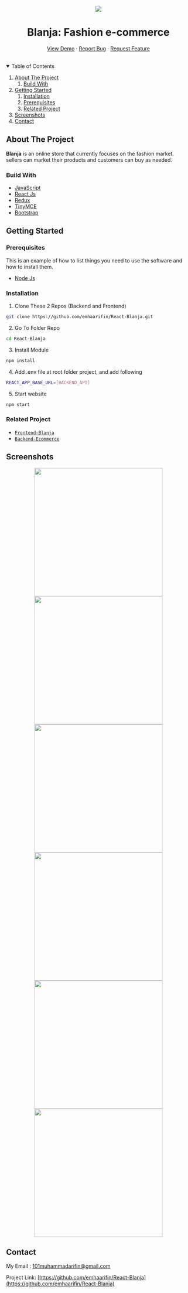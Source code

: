 <p align="center">
   <img src="https://res.cloudinary.com/dnv-images/image/upload/v1631599120/Blanja%20com/blanja_pdgveq.svg">
</p>
<h1 align="center">Blanja: Fashion e-commerce</h1>

<p align="center">
    <a href="https://bit.ly/blanja_react">View Demo</a>
    ·
    <a href="https://github.com/emhaarifin/React-Blanja/issues">Report Bug</a>
    ·
    <a href="https://github.com/emhaarifin/React-Blanja/pulls">Request Feature</a>
</p>
<br/>

<!-- TABLE OF CONTENTS -->
<details open="open">
  <summary>Table of Contents</summary>
  <ol>
    <li>
      <a href="#about-the-project">About The Project</a>
        <ol>
            <li>
                <a href="#build-with">Build With</a>
            </li>
        </ol>
    </li>
    <li>
      <a href="#getting-started">Getting Started</a>
      <ol>
        <li>
          <a href="#installation">Installation</a>
        </li>
        <li>
          <a href="#prerequisites">Prerequisites</a>
        </li>
        <li>
          <a href="#related-project">Related Project</a>
        </li>
      </ol>
    </li>
    <li><a href="#screenshots">Screenshots</a></li>
    <li><a href="#contact">Contact</a></li>
  </ol>
</details>

<!-- ABOUT THE PROJECT -->

## About The Project

<b>Blanja</b> is an online store that currently focuses on the fashion market. sellers can market their products and customers can buy as needed.

### Build With
* [JavaScript](https://www.javascript.com/)
* [React Js](https://reactjs.org/)
* [Redux](https://redux.js.org/)
* [TinyMCE](https://www.tiny.cloud/)
* [Bootstrap](https://getbootstrap.com/)

## Getting Started

### Prerequisites

This is an example of how to list things you need to use the software and how to install them.
* [Node Js](https://nodejs.org/en/download/)

### Installation

1. Clone These 2 Repos (Backend and Frontend)
```sh
git clone https://github.com/emhaarifin/React-Blanja.git
```
2. Go To Folder Repo
```sh
cd React-Blanja
```
3. Install Module
```sh
npm install
```
4. Add .env file at root folder project, and add following
```sh
REACT_APP_BASE_URL=[BACKEND_API]
```
5. Start website
```sh
npm start
```

### Related Project
* [`Frontend-Blanja`](https://github.com/emhaarifin/React-Blanja)
* [`Backend-Ecommerce`](https://github.com/emhaarifin/ecommerce-api)

## Screenshots

<div align="center">
    <img width="350" src="https://res.cloudinary.com/emhaarifin/image/upload/v1632212390/Screen_Shot_2021-09-21_at_15.06.48_tm1rpa.png">   
    <img width="350" src="https://res.cloudinary.com/emhaarifin/image/upload/v1632212390/Screen_Shot_2021-09-21_at_15.06.54_trcxne.png">
</div>
<div align="center">
    <img width="350" src="https://res.cloudinary.com/emhaarifin/image/upload/v1632168258/Screen_Shot_2021-09-19_at_19.30.34_kkn5dp.png">   
    <img width="350" src="https://res.cloudinary.com/emhaarifin/image/upload/v1632168261/Screen_Shot_2021-09-19_at_19.31.42_kctyh5.png">
</div>
<div align="center">
    <img width="350" src="https://res.cloudinary.com/emhaarifin/image/upload/v1632168251/Screen_Shot_2021-09-19_at_19.30.44_trg5pv.png">
    <img width="350" src="https://res.cloudinary.com/emhaarifin/image/upload/v1632168255/Screen_Shot_2021-09-19_at_19.30.57_bbkipb.png">
</div>

## Contact
My Email : 101muhammadarifin@gmail.com

Project Link: [https://github.com/emhaarifin/React-Blanja](https://github.com/emhaarifin/React-Blanja)


